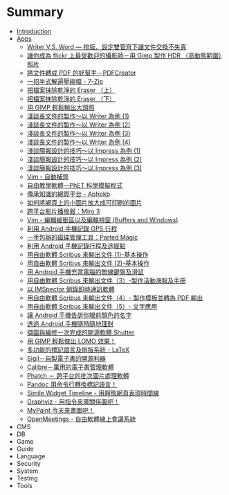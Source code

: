 # Summary

* [Introduction](README.md)
* [Apps](APP/README.md)
   * [Writer V.S. Word — 排版、設定雙管齊下讓文件交換不失真](APP/Apps-200807-Writer.md)
   * [讓你成為 flickr 上最受歡迎的攝影師－用 Gimp 製作 HDR （高動態範圍）照片](APP/Apps-200809-Gimp.md)
   * [將文件轉成 PDF 的好幫手－PDFCreator](APP/Apps-200809-PDFCreator.md)
   * [一招半式解遍壓縮檔 - 7-Zip](APP/Apps-200812-7zip.md)
   * [把檔案抹除乾淨的 Eraser （上）](APP/Apps-200812-Eraser1.md)
   * [把檔案抹除乾淨的 Eraser （下）](APP/Apps-200812-Eraser2.md)
   * [用 GIMP 輕鬆輸出大頭照](APP/Apps-200904-GIMP.md)
   * [淺談長文件的製作～以 Writer 為例 (1)](APP/Apps-200905-Writer1.md)
   * [淺談長文件的製作～以 Writer 為例 (2)](APP/Apps-200905-Writer2.md)
   * [淺談長文件的製作～以 Writer 為例 (3)](APP/Apps-200905-Writer3.md)
   * [淺談長文件的製作～以 Writer 為例 (4)](APP/Apps-200905-Writer4.md)
   * [淺談簡報設計的技巧～以 Impress 為例 (1)](APP/Apps-200909-Impress1.md)
   * [淺談簡報設計的技巧～以 Impress 為例 (2)](APP/Apps-200909-Impress2.md)
   * [淺談簡報設計的技巧～以 Impress 為例 (3)](APP/Apps-200910-Impress3.md)
   * [Vim - 自動補齊](APP/Apps-200912-vim.md)
   * [自由教學軟體—PhET 科學模擬程式](APP/Apps-201003-PhET.md)
   * [傳承知識的網頁平台 - Aphpkb](APP/Apps-201005-Aphpkb.md)
   * [如何將網頁上的小圖片放大成可印刷的圖片](APP/Apps-201005-pics.md)
   * [跨平台影片播放器：Miro 3](APP/Apps-201006-Miro3.md)
   * [Vim - 編輯緩衝區以及編輯視窗 (Buffers and Windows)](APP/Apps-201006-Vim.md)
   * [利用 Android 手機記錄 GPS 行程](APP/Apps-201008-GPS.md)
   * [一手包辦的磁碟管理工具：Parted Magic](APP/Apps-201009-PartedMagic.md)
   * [利用 Android 手機記錄行程及途經點](APP/Apps-201010-Android.md)
   * [用自由軟體 Scribus 來輸出文件 (1)-基本操作](APP/Apps-201010-Scribus1.md)
   * [用自由軟體 Scribus 來輸出文件 (2)-基本操作](APP/Apps-201011-Scribus2.md)
   * [用 Android 手機充當電腦的無線鍵盤及滑鼠](APP/Apps-201012-Android.md)
   * [用自由軟體 Scribus 來輸出文件（3）-製作活動海報及手冊](APP/Apps-201012-Scribus3.md)
   * [以 IMSpector 側錄即時通訊軟體](APP/Apps-201101-IMSpector.md)
   * [用自由軟體 Scribus 來輸出文件（4）- 製作模板並轉為 PDF 輸出](APP/Apps-201101-Scribus4.md)
   * [用自由軟體 Scribus 來輸出文件（5）- 文字應用](APP/Apps-201102-Scribus5.md) 
   * [讓 Android 手機告訴你眼前顏色的名字](APP/Apps-201104-Android.md) 
   * [透過 Android 手機隨時隨地理財](APP/Apps-201108-Android.md)
   * [擷圖與編修一次完成的開源軟體 Shutter](APP/Apps-201109-Shutter.md)
   * [用 GIMP 輕鬆做出 LOMO 效果！](APP/Apps-201202-GIMP.md) 
   * [多功能的標記語言及排版系統 - LaTeX](APP/Apps-201203-LaTeX.md)
   * [Sigil－自製電子書的開源利器](APP/Apps-201206-Sigil.md)
   * [Calibre－萬用的電子書管理軟體](APP/Apps-201207-Calibre.md)
   * [Phatch － 跨平台的批次圖片處理軟體](APP/Apps-201208-Phatch.md)
   * [Pandoc 用命令行轉換標記語言！](APP/Apps-201209-Pandoc.md)
   * [Simile Widget Timeline - 用靜態網頁表現時間線](APP/Apps-201209-SWT.md)
   * [Graphviz - 用指令來畫關係圖吧！](APP/Apps-201210-Graphviz.md)
   * [MyPaint 今天來畫圖吧！](APP/Apps-201210-MyPaint.md)
   * [OpenMeetings - 自由軟體線上會議系統](APP/Apps-201210-OpenMeetings.md)
* CMS
* DB
* Game
* Guide
* Language
* Security
* System
* Testing
* Tools

